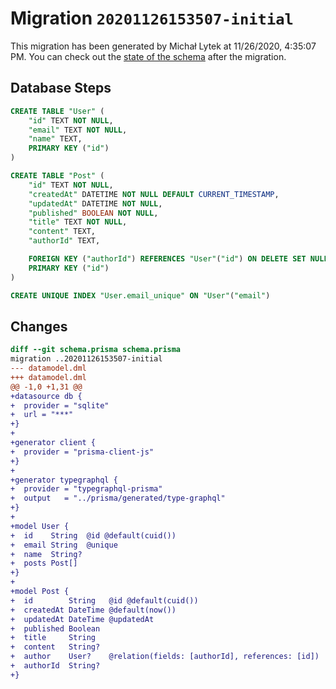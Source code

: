 # Migration `20201126153507-initial`

This migration has been generated by Michał Lytek at 11/26/2020, 4:35:07 PM.
You can check out the [state of the schema](./schema.prisma) after the migration.

## Database Steps

```sql
CREATE TABLE "User" (
    "id" TEXT NOT NULL,
    "email" TEXT NOT NULL,
    "name" TEXT,
    PRIMARY KEY ("id")
)

CREATE TABLE "Post" (
    "id" TEXT NOT NULL,
    "createdAt" DATETIME NOT NULL DEFAULT CURRENT_TIMESTAMP,
    "updatedAt" DATETIME NOT NULL,
    "published" BOOLEAN NOT NULL,
    "title" TEXT NOT NULL,
    "content" TEXT,
    "authorId" TEXT,

    FOREIGN KEY ("authorId") REFERENCES "User"("id") ON DELETE SET NULL ON UPDATE CASCADE,
    PRIMARY KEY ("id")
)

CREATE UNIQUE INDEX "User.email_unique" ON "User"("email")
```

## Changes

```diff
diff --git schema.prisma schema.prisma
migration ..20201126153507-initial
--- datamodel.dml
+++ datamodel.dml
@@ -1,0 +1,31 @@
+datasource db {
+  provider = "sqlite"
+  url = "***"
+}
+
+generator client {
+  provider = "prisma-client-js"
+}
+
+generator typegraphql {
+  provider = "typegraphql-prisma"
+  output   = "../prisma/generated/type-graphql"
+}
+
+model User {
+  id    String  @id @default(cuid())
+  email String  @unique
+  name  String?
+  posts Post[]
+}
+
+model Post {
+  id        String   @id @default(cuid())
+  createdAt DateTime @default(now())
+  updatedAt DateTime @updatedAt
+  published Boolean
+  title     String
+  content   String?
+  author    User?    @relation(fields: [authorId], references: [id])
+  authorId  String?
+}
```


